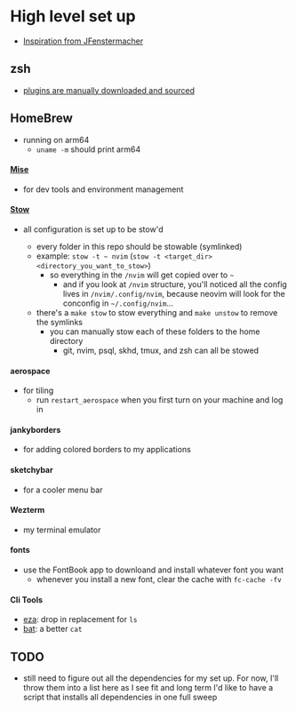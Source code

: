# High level set up

- [Inspiration from JFenstermacher](https://github.com/JFenstermacher/dotfiles/)

## zsh

- [plugins are manually downloaded and sourced](./zsh/.config/zsh/zshrcs/zsh_plugins.zsh)

## HomeBrew

- running on arm64
  - `uname -m` should print arm64

#### [Mise](https://mise.jdx.dev/)

- for dev tools and environment management

#### [Stow](https://www.gnu.org/software/stow/)

- all configuration is set up to be stow'd

  - every folder in this repo should be stowable (symlinked)
  - example: `stow -t ~ nvim` (`stow -t <target_dir> <directory_you_want_to_stow>`)
    - so everything in the `/nvim` will get copied over to `~`
      - and if you look at `/nvim` structure, you'll noticed all the config lives in `/nvim/.config/nvim`, because neovim will look for the conconfig in `~/.config/nvim`...
  - there's a `make stow` to stow everything and `make unstow` to remove the symlinks
    - you can manually stow each of these folders to the home directory
      - git, nvim, psql, skhd, tmux, and zsh can all be stowed

#### aerospace

- for tiling
  - run `restart_aerospace` when you first turn on your machine and log in

#### jankyborders

- for adding colored borders to my applications

#### sketchybar

- for a cooler menu bar

#### Wezterm

- my terminal emulator

#### fonts

- use the FontBook app to downloand and install whatever font you want
  - whenever you install a new font, clear the cache with `fc-cache -fv`

#### Cli Tools

- [eza](https://github.com/eza-community/eza): drop in replacement for `ls`
- [bat](https://github.com/sharkdp/bat): a better `cat`

## TODO

- still need to figure out all the dependencies for my set up. For now, I'll throw them into a list here as I see fit and long term I'd like to have a script that installs all dependencies in one full sweep
